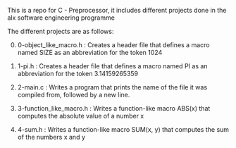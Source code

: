This is a repo for C - Preprocessor, it includes different projects done in the alx software engineering programme

The different projects are as follows:

0) 0-object_like_macro.h : Creates a header file that defines a macro named SIZE as an abbreviation for the token 1024

1) 1-pi.h : Creates a header file that defines a macro named PI as an abbreviation for the token 3.14159265359

2) 2-main.c : Writes a program that prints the name of the file it was compiled from, followed by a new line.

3) 3-function_like_macro.h : Writes a function-like macro ABS(x) that computes the absolute value of a number x

4) 4-sum.h : Writes a function-like macro SUM(x, y) that computes the sum of the numbers x and y
